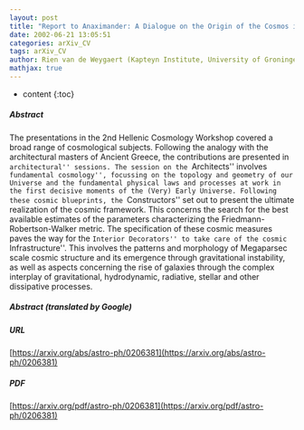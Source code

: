 ```yaml
---
layout: post
title: "Report to Anaximander: A Dialogue on the Origin of the Cosmos in the Cradle of Western Civilization"
date: 2002-06-21 13:05:51
categories: arXiv_CV
tags: arXiv_CV
author: Rien van de Weygaert (Kapteyn Institute, University of Groningen)
mathjax: true
---
```


* content
{:toc}

##### Abstract
The presentations in the 2nd Hellenic Cosmology Workshop covered a broad range of cosmological subjects. Following the analogy with the architectural masters of Ancient Greece, the contributions are presented in ``architectural'' sessions. The session on the ``Architects'' involves ``fundamental cosmology'', focussing on the topology and geometry of our Universe and the fundamental physical laws and processes at work in the first decisive moments of the (Very) Early Universe. Following these cosmic blueprints, the ``Constructors'' set out to present the ultimate realization of the cosmic framework. This concerns the search for the best available estimates of the parameters characterizing the Friedmann-Robertson-Walker metric. The specification of these cosmic measures paves the way for the ``Interior Decorators'' to take care of the cosmic ``Infrastructure''. This involves the patterns and morphology of Megaparsec scale cosmic structure and its emergence through gravitational instability, as well as aspects concerning the rise of galaxies through the complex interplay of gravitational, hydrodynamic, radiative, stellar and other dissipative processes.

##### Abstract (translated by Google)


##### URL
[https://arxiv.org/abs/astro-ph/0206381](https://arxiv.org/abs/astro-ph/0206381)

##### PDF
[https://arxiv.org/pdf/astro-ph/0206381](https://arxiv.org/pdf/astro-ph/0206381)

